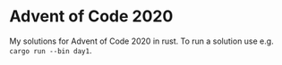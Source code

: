 # Advent of Code 2020

My solutions for Advent of Code 2020 in rust.
To run a solution use e.g. `cargo run --bin day1`.
